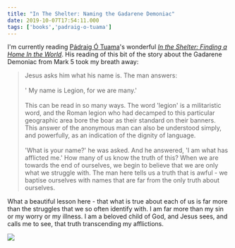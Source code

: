 ```yaml
---
title: "In The Shelter: Naming the Gadarene Demoniac"
date: 2019-10-07T17:54:11.000
tags: ['books','padraig-o-tuama']
---
```


I'm currently reading [Pádraig Ó Tuama](http://www.padraigotuama.com/)'s wonderful _[In the Shelter: Finding a Home In the World](https://amzn.to/31Wq3Nd)_. His reading of this bit of the story about the Gadarene Demoniac from Mark 5 took my breath away:

> Jesus asks him what his name is. The man answers:  
> <br/>
> ' My name is Legion, for we are many.'  
>   <br/>
> This can be read in so many ways. The word 'legion' is a militaristic word, and the Roman legion who had decamped to this particular geographic area bore the boar as their standard on their banners. This answer of the anonymous man can also be understood simply, and powerfully, as an indication of the dignity of language.  
> <br/>
> 'What is your name?' he was asked. And he answered, 'I am what has afflicted me.' How many of us know the truth of this? When we are towards the end of ourselves, we begin to believe that we are only what we struggle with. The man here tells us a truth that is awful - we baptise ourselves with names that are far from the only truth about ourselves.

What a beautiful lesson here - that what is true about each of us is far more than the struggles that we so often identify with. I am far more than my sin or my worry or my illness. I am a beloved child of God, and Jesus sees, and calls me to see, that truth transcending my afflictions.

![](/images/2019/in-the-shelter.jpeg)
